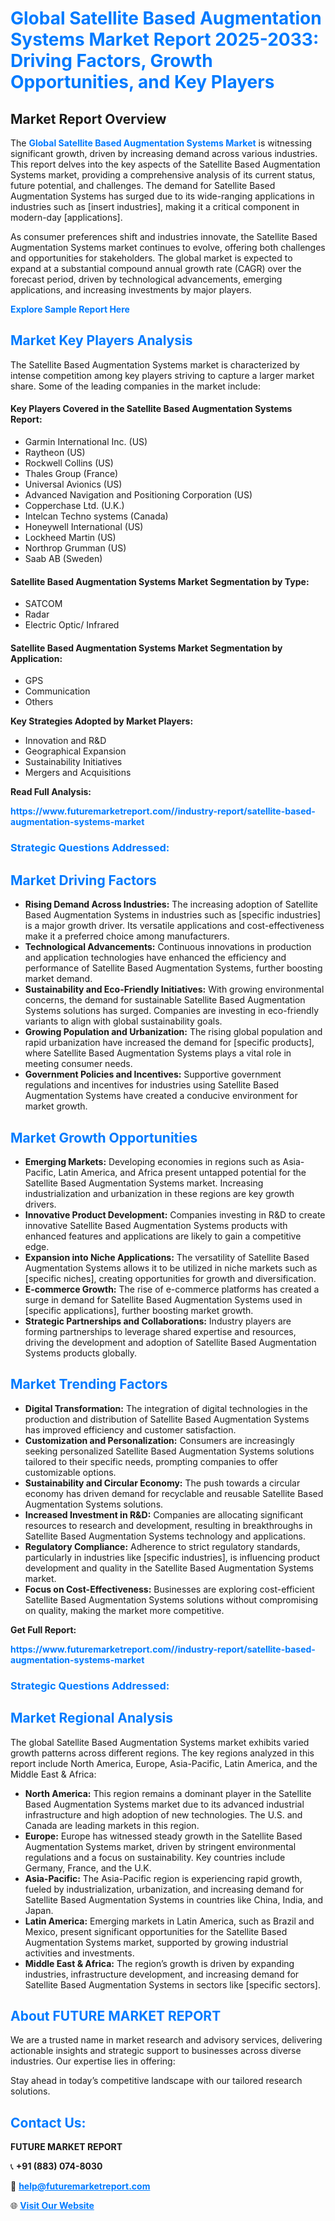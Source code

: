 <h1 style="color: #007BFF;">Global Satellite Based Augmentation Systems Market Report 2025-2033: Driving Factors, Growth Opportunities, and Key Players</h1>

<section id="overview">
<h2>Market Report Overview</h2>
<p>The <a href="https://www.futuremarketreport.com//industry-report/satellite-based-augmentation-systems-market" style="color: #007BFF; text-decoration: none;"><strong>Global Satellite Based Augmentation Systems Market</strong></a> is witnessing significant growth, driven by increasing demand across various industries. This report delves into the key aspects of the Satellite Based Augmentation Systems market, providing a comprehensive analysis of its current status, future potential, and challenges. The demand for Satellite Based Augmentation Systems has surged due to its wide-ranging applications in industries such as [insert industries], making it a critical component in modern-day [applications].</p>
<p>As consumer preferences shift and industries innovate, the Satellite Based Augmentation Systems market continues to evolve, offering both challenges and opportunities for stakeholders. The global market is expected to expand at a substantial compound annual growth rate (CAGR) over the forecast period, driven by technological advancements, emerging applications, and increasing investments by major players.</p>
</section>

<section id="overview">
<p><a href="https://www.futuremarketreport.com//request-sample/reportId=63020" style="color: #007BFF; text-decoration: none;"><strong>Explore Sample Report Here</strong></a></p>
</section>

<section id="key-players">
<h2 style="color: #007BFF;">Market Key Players Analysis</h2>
<p>The Satellite Based Augmentation Systems market is characterized by intense competition among key players striving to capture a larger market share. Some of the leading companies in the market include:</p>
<h4>Key Players Covered in the Satellite Based Augmentation Systems Report:</h4>
<ul><li>Garmin International Inc. (US)</li><li>Raytheon (US)</li><li>Rockwell Collins (US)</li><li>Thales Group (France)</li><li>Universal Avionics (US)</li><li>Advanced Navigation and Positioning Corporation (US)</li><li>Copperchase Ltd. (U.K.)</li><li>Intelcan Techno systems (Canada)</li><li>Honeywell International (US)</li><li>Lockheed Martin (US)</li><li>Northrop Grumman (US)</li><li>Saab AB (Sweden)</li></ul>
<h4>Satellite Based Augmentation Systems Market Segmentation by Type:</h4>
<ul><li>SATCOM</li><li>Radar</li><li>Electric Optic/ Infrared</li></ul>

<h4>Satellite Based Augmentation Systems Market Segmentation by Application:</h4>
<ul><li>GPS</li><li>Communication</li><li>Others</li></ul>
<p><strong>Key Strategies Adopted by Market Players:</strong></p>
<ul>
<li>Innovation and R&D</li>
<li>Geographical Expansion</li>
<li>Sustainability Initiatives</li>
<li>Mergers and Acquisitions</li>
</ul>
</section>

<section>
<p><strong>Read Full Analysis: </strong></p><a href="https://www.futuremarketreport.com//industry-report/satellite-based-augmentation-systems-market" style="color: #007BFF; text-decoration: none;"><strong>https://www.futuremarketreport.com//industry-report/satellite-based-augmentation-systems-market</strong></a>
<h3 style="color: #007BFF;">Strategic Questions Addressed:</h3>
</section>

<section id="driving-factors">
<h2 style="color: #007BFF;">Market Driving Factors</h2>
<ul>
<li><strong>Rising Demand Across Industries:</strong> The increasing adoption of Satellite Based Augmentation Systems in industries such as [specific industries] is a major growth driver. Its versatile applications and cost-effectiveness make it a preferred choice among manufacturers.</li>
<li><strong>Technological Advancements:</strong> Continuous innovations in production and application technologies have enhanced the efficiency and performance of Satellite Based Augmentation Systems, further boosting market demand.</li>
<li><strong>Sustainability and Eco-Friendly Initiatives:</strong> With growing environmental concerns, the demand for sustainable Satellite Based Augmentation Systems solutions has surged. Companies are investing in eco-friendly variants to align with global sustainability goals.</li>
<li><strong>Growing Population and Urbanization:</strong> The rising global population and rapid urbanization have increased the demand for [specific products], where Satellite Based Augmentation Systems plays a vital role in meeting consumer needs.</li>
<li><strong>Government Policies and Incentives:</strong> Supportive government regulations and incentives for industries using Satellite Based Augmentation Systems have created a conducive environment for market growth.</li>
</ul>
</section>

<section id="growth-opportunities">
<h2 style="color: #007BFF;">Market Growth Opportunities</h2>
<ul>
<li><strong>Emerging Markets:</strong> Developing economies in regions such as Asia-Pacific, Latin America, and Africa present untapped potential for the Satellite Based Augmentation Systems market. Increasing industrialization and urbanization in these regions are key growth drivers.</li>
<li><strong>Innovative Product Development:</strong> Companies investing in R&D to create innovative Satellite Based Augmentation Systems products with enhanced features and applications are likely to gain a competitive edge.</li>
<li><strong>Expansion into Niche Applications:</strong> The versatility of Satellite Based Augmentation Systems allows it to be utilized in niche markets such as [specific niches], creating opportunities for growth and diversification.</li>
<li><strong>E-commerce Growth:</strong> The rise of e-commerce platforms has created a surge in demand for Satellite Based Augmentation Systems used in [specific applications], further boosting market growth.</li>
<li><strong>Strategic Partnerships and Collaborations:</strong> Industry players are forming partnerships to leverage shared expertise and resources, driving the development and adoption of Satellite Based Augmentation Systems products globally.</li>
</ul>
</section>

<section id="trending-factors">
<h2 style="color: #007BFF;">Market Trending Factors</h2>
<ul>
<li><strong>Digital Transformation:</strong> The integration of digital technologies in the production and distribution of Satellite Based Augmentation Systems has improved efficiency and customer satisfaction.</li>
<li><strong>Customization and Personalization:</strong> Consumers are increasingly seeking personalized Satellite Based Augmentation Systems solutions tailored to their specific needs, prompting companies to offer customizable options.</li>
<li><strong>Sustainability and Circular Economy:</strong> The push towards a circular economy has driven demand for recyclable and reusable Satellite Based Augmentation Systems solutions.</li>
<li><strong>Increased Investment in R&D:</strong> Companies are allocating significant resources to research and development, resulting in breakthroughs in Satellite Based Augmentation Systems technology and applications.</li>
<li><strong>Regulatory Compliance:</strong> Adherence to strict regulatory standards, particularly in industries like [specific industries], is influencing product development and quality in the Satellite Based Augmentation Systems market.</li>
<li><strong>Focus on Cost-Effectiveness:</strong> Businesses are exploring cost-efficient Satellite Based Augmentation Systems solutions without compromising on quality, making the market more competitive.</li>
</ul>
</section>

<section>
<p><strong>Get Full Report: </strong></p><a href="https://www.futuremarketreport.com//industry-report/satellite-based-augmentation-systems-market" style="color: #007BFF; text-decoration: none;"><strong>https://www.futuremarketreport.com//industry-report/satellite-based-augmentation-systems-market</strong></a>
<h3 style="color: #007BFF;">Strategic Questions Addressed:</h3>
</section>


<section id="regional-analysis">
<h2 style="color: #007BFF;">Market Regional Analysis</h2>
<p>The global Satellite Based Augmentation Systems market exhibits varied growth patterns across different regions. The key regions analyzed in this report include North America, Europe, Asia-Pacific, Latin America, and the Middle East & Africa:</p>
<ul>
<li><strong>North America:</strong> This region remains a dominant player in the Satellite Based Augmentation Systems market due to its advanced industrial infrastructure and high adoption of new technologies. The U.S. and Canada are leading markets in this region.</li>
<li><strong>Europe:</strong> Europe has witnessed steady growth in the Satellite Based Augmentation Systems market, driven by stringent environmental regulations and a focus on sustainability. Key countries include Germany, France, and the U.K.</li>
<li><strong>Asia-Pacific:</strong> The Asia-Pacific region is experiencing rapid growth, fueled by industrialization, urbanization, and increasing demand for Satellite Based Augmentation Systems in countries like China, India, and Japan.</li>
<li><strong>Latin America:</strong> Emerging markets in Latin America, such as Brazil and Mexico, present significant opportunities for the Satellite Based Augmentation Systems market, supported by growing industrial activities and investments.</li>
<li><strong>Middle East & Africa:</strong> The region’s growth is driven by expanding industries, infrastructure development, and increasing demand for Satellite Based Augmentation Systems in sectors like [specific sectors].</li>
</ul>
</section>

<footer>
<h2 style="color: #007BFF;">About FUTURE MARKET REPORT</h2>
<p>We are a trusted name in market research and advisory services, delivering actionable insights and strategic support to businesses across diverse industries. Our expertise lies in offering:</p>

<p>Stay ahead in today’s competitive landscape with our tailored research solutions.</p>

<h2 style="color: #007BFF;">Contact Us:</h2>
<p><strong>FUTURE MARKET REPORT</strong></p>
<p>📞 <strong>+91 (883) 074-8030</strong></p>
<p>📧 <strong><a href="mailto:help@futuremarketreport.com" style="color: #007BFF;">help@futuremarketreport.com</a></strong></p>
<p>🌐 <strong><a href="https://www.futuremarketreport.com/" style="color: #007BFF;">Visit Our Website</a></strong></p>
</footer>